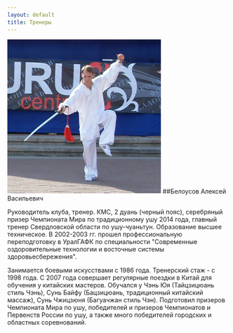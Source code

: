 ```yaml
---
layout: default
title: Тренеры
---
```

<img src='/huabao/ren/belousov.jpg' alt='А.В. Белоусов' width='350' class='text-left'>
##Белоусов Алексей Васильевич

Руководитель клуба, тренер. КМС, 2 дуань (черный пояс), серебряный призер Чемпионата Мира по традиционному ушу 2014 года, главный тренер Свердловской области по ушу-чуаньтун. Образование высшее техническое. В 2002-2003 гг. прошел профессиональную переподготовку в УралГАФК по специальности "Современные оздоровительные технологии и восточные системы здоровьесбережения".

Занимается боевыми искусствами с 1986 года. Тренерский стаж - с 1998 года. С 2007 года совершает регулярные поездки в Китай для обучения у китайских мастеров. Обучался у Чэнь Юя (Тайцзицюань стиль Чэнь), Сунь Байфу (Бацзицюань, традиционный китайский массаж), Сунь Чжицзюня (Багуачжан стиль Чэн). Подготовил призеров Чемпионата Мира по ушу, победителей и призеров Чемпионатов и Первенств России по ушу, а также много победителей городских и областных соревнований.
